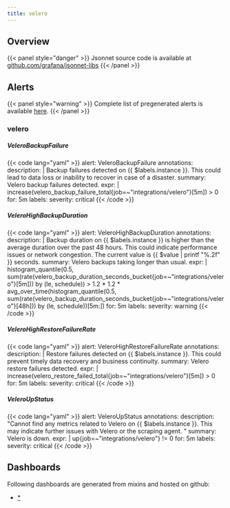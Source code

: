 ```yaml
---
title: velero
---
```


## Overview



{{< panel style="danger" >}}
Jsonnet source code is available at [github.com/grafana/jsonnet-libs](https://github.com/grafana/jsonnet-libs/tree/master/velero-2-mixin)
{{< /panel >}}

## Alerts

{{< panel style="warning" >}}
Complete list of pregenerated alerts is available [here](https://github.com/monitoring-mixins/website/blob/master/assets/velero/alerts.yaml).
{{< /panel >}}

### velero

##### VeleroBackupFailure

{{< code lang="yaml" >}}
alert: VeleroBackupFailure
annotations:
  description: |
    Backup failures detected on {{ $labels.instance }}. This could lead to data loss or inability to recover in case of a disaster.
  summary: Velero backup failures detected.
expr: |
  increase(velero_backup_failure_total{job=~"integrations/velero"}[5m]) > 0
for: 5m
labels:
  severity: critical
{{< /code >}}
 
##### VeleroHighBackupDuration

{{< code lang="yaml" >}}
alert: VeleroHighBackupDuration
annotations:
  description: |
    Backup duration on {{ $labels.instance }} is higher than the average duration over the past 48 hours. This could indicate performance issues or network congestion. The current value is {{ $value | printf "%.2f" }} seconds.
  summary: Velero backups taking longer than usual.
expr: |
  histogram_quantile(0.5, sum(rate(velero_backup_duration_seconds_bucket{job=~"integrations/velero"}[5m])) by (le, schedule)) > 1.2 * 1.2 * avg_over_time(histogram_quantile(0.5, sum(rate(velero_backup_duration_seconds_bucket{job=~"integrations/velero"}[48h])) by (le, schedule))[5m:])
for: 5m
labels:
  severity: warning
{{< /code >}}
 
##### VeleroHighRestoreFailureRate

{{< code lang="yaml" >}}
alert: VeleroHighRestoreFailureRate
annotations:
  description: |
    Restore failures detected on {{ $labels.instance }}. This could prevent timely data recovery and business continuity.
  summary: Velero restore failures detected.
expr: |
  increase(velero_restore_failed_total{job=~"integrations/velero"}[5m]) > 0
for: 5m
labels:
  severity: critical
{{< /code >}}
 
##### VeleroUpStatus

{{< code lang="yaml" >}}
alert: VeleroUpStatus
annotations:
  description: "Cannot find any metrics related to Velero on {{ $labels.instance }}.
    This may indicate further issues with Velero or the scraping agent. 
"
  summary: Velero is down.
expr: |
  up{job=~"integrations/velero"} != 0
for: 5m
labels:
  severity: critical
{{< /code >}}
 
## Dashboards
Following dashboards are generated from mixins and hosted on github:


- [*](https://github.com/monitoring-mixins/website/blob/master/assets/velero/dashboards/*.json)
